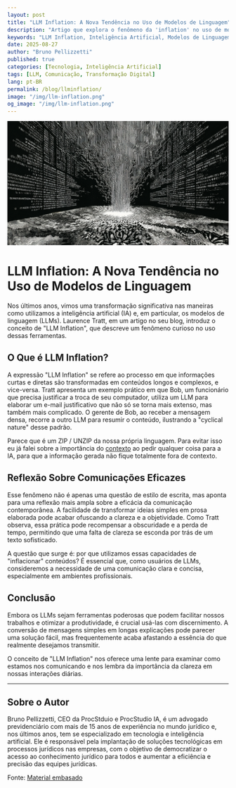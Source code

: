 ```yaml
---
layout: post
title: "LLM Inflation: A Nova Tendência no Uso de Modelos de Linguagem"
description: "Artigo que explora o fenômeno da 'inflation' no uso de modelos de linguagem de inteligência artificial, refletindo sobre o impacto na comunicação e no pensamento claro."
keywords: "LLM Inflation, Inteligência Artificial, Modelos de Linguagem, Tecnologia, Comunicação"
date: 2025-08-27
author: "Bruno Pellizzetti"
published: true
categories: [Tecnologia, Inteligência Artificial]
tags: [LLM, Comunicação, Transformação Digital]
lang: pt-BR
permalink: /blog/llminflation/
image: "/img/llm-inflation.png"
og_image: "/img/llm-inflation.png"
---
```


![LLM Inflation](/img/llm-inflation.png)

# LLM Inflation: A Nova Tendência no Uso de Modelos de Linguagem

Nos últimos anos, vimos uma transformação significativa nas maneiras como utilizamos a inteligência artificial (IA) e, em particular, os modelos de linguagem (LLMs). Laurence Tratt, em um artigo no seu blog, introduz o conceito de "LLM Inflation", que descreve um fenômeno curioso no uso dessas ferramentas.

## O Que é LLM Inflation?

A expressão "LLM Inflation" se refere ao processo em que informações curtas e diretas são transformadas em conteúdos longos e complexos, e vice-versa. Tratt apresenta um exemplo prático em que Bob, um funcionário que precisa justificar a troca de seu computador, utiliza um LLM para elaborar um e-mail justificativo que não só se torna mais extenso, mas também mais complicado. O gerente de Bob, ao receber a mensagem densa, recorre a outro LLM para resumir o conteúdo, ilustrando a "cyclical nature" desse padrão.

Parece que é um ZIP / UNZIP da nossa própria linguagem. Para evitar isso eu já falei sobre a importância do [contexto](https://blog.procstudio.com.br/ia/agentes/2025/08/20/engenharia-de-contexto.html) ao pedir qualquer coisa para a IA, para que a informação gerada não fique totalmente fora de contexto.

## Reflexão Sobre Comunicações Eficazes

Esse fenômeno não é apenas uma questão de estilo de escrita, mas aponta para uma reflexão mais ampla sobre a eficácia da comunicação contemporânea. A facilidade de transformar ideias simples em prosa elaborada pode acabar ofuscando a clareza e a objetividade. Como Tratt observa, essa prática pode recompensar a obscuridade e a perda de tempo, permitindo que uma falta de clareza se esconda por trás de um texto sofisticado.

A questão que surge é: por que utilizamos essas capacidades de "inflacionar" conteúdos? É essencial que, como usuários de LLMs, consideremos a necessidade de uma comunicação clara e concisa, especialmente em ambientes profissionais.

## Conclusão

Embora os LLMs sejam ferramentas poderosas que podem facilitar nossos trabalhos e otimizar a produtividade, é crucial usá-las com discernimento. A conversão de mensagens simples em longas explicações pode parecer uma solução fácil, mas frequentemente acaba afastando a essência do que realmente desejamos transmitir.

O conceito de "LLM Inflation" nos oferece uma lente para examinar como estamos nos comunicando e nos lembra da importância da clareza em nossas interações diárias.

---

## Sobre o Autor

Bruno Pellizzetti, CEO da ProcStduio e ProcStudio IA, é um advogado previdenciário com mais de 15 anos de experiência no mundo jurídico e, nos últimos anos, tem se especializado em tecnologia e inteligência artificial. Ele é responsável pela implantação de soluções tecnológicas em processos jurídicos nas empresas, com o objetivo de democratizar o acesso ao conhecimento jurídico para todos e aumentar a eficiência e precisão das equipes jurídicas.

Fonte: [Material embasado](https://tratt.net/laurie/blog/2025/llm_inflation.html)